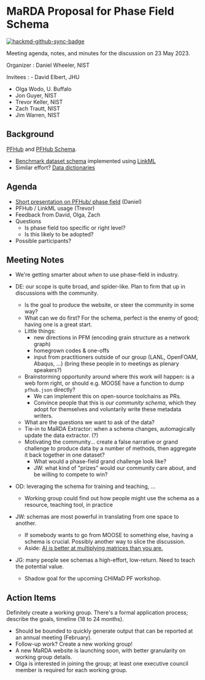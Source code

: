 # MaRDA Proposal for Phase Field Schema

[![hackmd-github-sync-badge](https://hackmd.io/i0_rypRqS5WU_I2sI4W2kg/badge)](https://hackmd.io/i0_rypRqS5WU_I2sI4W2kg)


Meeting agenda, notes, and minutes for the discussion on 23 May 2023.

Organizer
: Daniel Wheeler, NIST

Invitees
: - David Elbert, JHU
  - Olga Wodo, U. Buffalo
  - Jon Guyer, NIST
  - Trevor Keller, NIST
  - Zach Trautt, NIST
  - Jim Warren, NIST

## Background

[PFHub] and [PFHub Schema].

* [Benchmark dataset schema] implemented using [LinkML]
* Similar effort? [Data dictionaries](https://github.com/marda-dd/docs)

## Agenda

 - [Short presentation on PFHub/ phase field](https://slides.com/danielwheeler-1/bag-lunch-2023-05-24) (Daniel)
 - PFHub / LinkML usage (Trevor)
 - Feedback from David, Olga, Zach
 - Questions
     - Is phase field too specific or right level?
     - Is this likely to be adopted?
 - Possible participants?

## Meeting Notes

- We're getting smarter about _when_ to use phase-field in industry.

- DE: our scope is quite broad, and spider-like. Plan to firm that up in discussions with the community.
  - Is the goal to produce the website, or steer the community in some way?
  - What can we do first? For the schema, perfect is the enemy of good; having one is a great start.
  - Little things: 
    - new directions in PFM (encoding grain structure as a network graph)
    - homegrown codes & one-offs
    - input from practitioners outside of our group (LANL, OpenFOAM, Abaqus, ...)
      (bring these people in to meetings as plenary speakers?)
  - Brainstorming opportunity around where this work will happen: is a web form right, or should e.g. MOOSE have a function to dump `pfhub.json` directly?
    - We can implement this on open-source toolchains as PRs.
    - Convince people that this is _our community schema_, which they adopt for themselves and voluntarily write these metadata writers.
  - What are the questions we want to ask of the data?
  - Tie-in to MaRDA Extractor: when a schema changes, automagically update the data extractor. (?)
  - Motivating the community... create a false narrative or grand challenge to produce data by a number of methods, then aggregate it back together in one dataset?
    - What would a phase-field grand challenge look like?
    - JW: what kind of "prizes" would our community care about, and be willing to compete to win?

- OD: leveraging the schema for training and teaching, ...
  - Working group could find out how people might use the schema as a resource, teaching tool, in practice

- JW: schemas are most powerful in translating from one space to another.
  - If somebody wants to go from MOOSE to something else, having a schema is crucial. Possibly another way to slice the discussion.
  - Aside: [AI is better at multiplying matrices than you are.](https://www.quantamagazine.org/ai-reveals-new-possibilities-in-matrix-multiplication-20221123/)

- JG: many people see schemas a high-effort, low-return. Need to teach the potential value.
  - Shadow goal for the upcoming CHiMaD PF workshop.


## Action Items

Definitely create a working group. There's a formal application process; describe the goals, timeline (18 to 24 months).
- Should be bounded to quickly generate output that can be reported at an annual meeting (February).
- Follow-up work? Create a new working group!
- A new MaRDA website is launching soon, with better granularity on working group details.
- Olga is interested in joining the group; at least one executive council member is required for each working group.
 
<!-- links -->
[Benchmark Dataset Schema]: https://github.com/usnistgov/pfhub-schema/blob/main/src/pfhub_schema/schema/pfhub_schema.yaml
[LinkML]: https://linkml.io
[MaRDA]: https://www.marda-alliance.org
[OPTIMADE]: https://www.optimade.org
[PFHub]: https://pages.nist.gov/pfhub
[PFHub Schema]: https://github.com/usnistgov/pfhub-schema
[RO-Crate]: https://www.researchobject.org/ro-crate/
